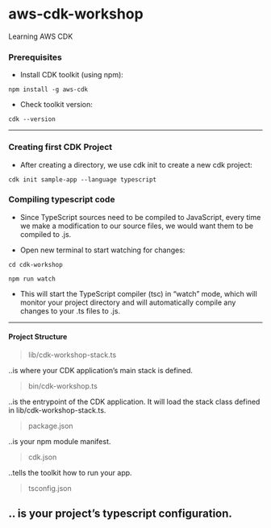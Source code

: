 # aws-cdk-workshop
Learning AWS CDK


### Prerequisites
- Install CDK toolkit (using npm):
``` 
npm install -g aws-cdk
```
- Check toolkit version:
``` 
cdk --version
```
--- 

### Creating first CDK Project
- After creating a directory, we use cdk init to create a new cdk project:
```
cdk init sample-app --language typescript
```

### Compiling typescript code
- Since TypeScript sources need to be compiled to JavaScript, every time we make a modification to our source files, we would want them to be compiled to .js.

- Open new terminal to start watching for changes:
```
cd cdk-workshop   
```

```
npm run watch
```
- This will start the TypeScript compiler (tsc) in “watch” mode, which will monitor your project directory and will automatically compile any changes to your .ts files to .js.
---
#### Project Structure
> lib/cdk-workshop-stack.ts

..is where your CDK application’s main stack is defined.

> bin/cdk-workshop.ts

..is the entrypoint of the CDK application. It will load the stack class defined in lib/cdk-workshop-stack.ts.

> package.json

..is your npm module manifest.

> cdk.json

..tells the toolkit how to run your app.

> tsconfig.json

.. is your project’s typescript configuration.
---


